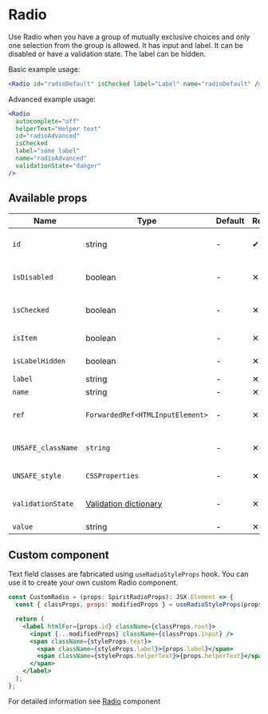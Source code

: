 # Radio

Use Radio when you have a group of mutually exclusive choices and only one selection from the group is allowed.
It has input and label.
It can be disabled or have a validation state.
The label can be hidden.

Basic example usage:

```jsx
<Radio id="radioDefault" isChecked label="Label" name="radioDefault" />
```

Advanced example usage:

```jsx
<Radio
  autocomplete="off"
  helperText="Helper text"
  id="radioAdvanced"
  isChecked
  label="some label"
  name="radioAdvanced"
  validationState="danger"
/>
```

## Available props

| Name               | Type                                           | Default | Required | Description                    |
| ------------------ | ---------------------------------------------- | ------- | -------- | ------------------------------ |
| `id`               | string                                         | -       | ✔        | Input and label identification |
| `isDisabled`       | boolean                                        | -       | ✕        | Whether is field disabled      |
| `isChecked`        | boolean                                        | -       | ✕        | Whether is field checked       |
| `isItem`           | boolean                                        | -       | ✕        | To render in [Item][item] mode |
| `isLabelHidden`    | boolean                                        | -       | ✕        | Whether is label hidden        |
| `label`            | string                                         | -       | ✕        | Label text                     |
| `name`             | string                                         | -       | ✕        | Input name                     |
| `ref`              | `ForwardedRef<HTMLInputElement>`               | -       | ✕        | Input element reference        |
| `UNSAFE_className` | `string`                                       | -       | ✕        | Wrapper custom class name      |
| `UNSAFE_style`     | `CSSProperties`                                | -       | ✕        | Wrapper custom style           |
| `validationState`  | [Validation dictionary][dictionary-validation] | -       | ✕        | Type of validation state       |
| `value`            | string                                         | -       | ✕        | Input value                    |

## Custom component

Text field classes are fabricated using `useRadioStyleProps` hook. You can use it to create your own custom Radio component.

```jsx
const CustomRadio = (props: SpiritRadioProps): JSX.Element => {
  const { classProps, props: modifiedProps } = useRadioStyleProps(props);

  return (
    <label htmlFor={props.id} className={classProps.root}>
      <input {...modifiedProps} className={classProps.input} />
      <span className={styleProps.text}>
        <span className={styleProps.label}>{props.label}</span>
        <span className={styleProps.helperText}>{props.helperText}</span>
      </span>
    </label>
  );
};
```

For detailed information see [Radio](https://github.com/lmc-eu/spirit-design-system/blob/main/packages/web/src/scss/components/Radio/README.md) component

[item]: https://github.com/lmc-eu/spirit-design-system/blob/main/packages/web-react/src/components/Item/README.md
[dictionary-validation]: https://github.com/lmc-eu/spirit-design-system/blob/main/docs/DICTIONARIES.md#validation
